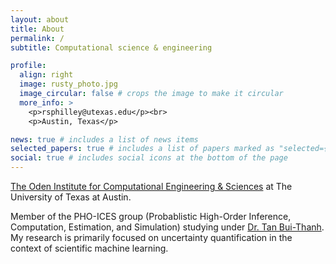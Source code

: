 ```yaml
---
layout: about
title: About
permalink: /
subtitle: Computational science & engineering

profile:
  align: right
  image: rusty_photo.jpg
  image_circular: false # crops the image to make it circular
  more_info: >
    <p>rsphilley@utexas.edu</p><br>
    <p>Austin, Texas</p>

news: true # includes a list of news items
selected_papers: true # includes a list of papers marked as "selected={true}"
social: true # includes social icons at the bottom of the page
---
```


<a href='https://oden.utexas.edu/'>The Oden Institute for Computational Engineering & Sciences</a> at The University of Texas at Austin. 

Member of the PHO-ICES group (Probablistic High-Order Inference, Computation, Estimation, and Simulation) studying under <a href='https://users.oden.utexas.edu/~tanbui/'>Dr. Tan Bui-Thanh</a>. My research is primarily focused on uncertainty quantification in the context of scientific machine learning.

<!-- Write your biography here. Tell the world about yourself. Link to your favorite [subreddit](http://reddit.com). You can put a picture in, too. The code is already in, just name your picture `prof_pic.jpg` and put it in the `img/` folder.

Put your address / P.O. box / other info right below your picture. You can also disable any of these elements by editing `profile` property of the YAML header of your `_pages/about.md`. Edit `_bibliography/papers.bib` and Jekyll will render your [publications page](/al-folio/publications/) automatically.

Link to your social media connections, too. This theme is set up to use [Font Awesome icons](https://fontawesome.com/) and [Academicons](https://jpswalsh.github.io/academicons/), like the ones below. Add your Facebook, Twitter, LinkedIn, Google Scholar, or just disable all of them. -->
